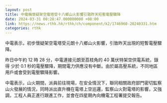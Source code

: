 ```yaml
---
layout: post
title: 中電稱懷疑架空電塔受十八鄉山火影響引致昨天短暫電壓驟降
date: 2024-03-31 00:28:47.000000000 +08:00
link: https://news.rthk.hk/rthk/ch/component/k2/1746960-20240331.htm
categories: rthk
---
```


中電表示，初步懷疑架空電塔受元朗十八鄉山火影響，引致昨天出現的短暫電壓驟降。

昨日中午約 12 時 28 分，中電連接元朗至荔枝角的 40 萬伏特架空供電系統，錄得
少於 0.1 秒的電壓驟降，期間電力供應沒有中斷。由於屬高壓系統，不同地區用戶或會受到電壓驟降影響。

中電表示，山火期間，派員前往現場，在安全情況下，聯同相關政府部門密切監察山火發展的情況，同時派出直升機在電塔上空巡邏，監察山火對電塔的影響，又強調，工程人員正進行跟進工作，並會在四星期內向機電工程署提交報告。
